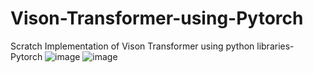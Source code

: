 # Vison-Transformer-using-Pytorch
Scratch Implementation of Vison Transformer using python libraries-Pytorch
![image](https://github.com/user-attachments/assets/838e5afd-df5a-4b8d-9a5c-9d53467a3003)
![image](https://github.com/user-attachments/assets/16673bc8-5907-49cf-8d9b-702cb1226cc7)


